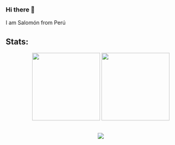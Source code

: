 ### Hi there 👋 

I am Salomón from Perú 

<h2>Stats:</h2>
<div align="center">
  <img height="180em" src="https://github-readme-stats.vercel.app/api?username=schambig&show_icons=true&theme=tokyonight">
  <img height="180em" src="https://github-readme-stats.vercel.app/api/top-langs/?username=schambig&layout=compact&theme=tokyonight">
</div>

<h2></h2>
<div align="center">
<img src="https://gpvc.arturio.dev/schambig"> 
</div>

<!--

**schambig/schambig** is a ✨ _special_ ✨ repository because its `README.md` (this file) appears on your GitHub profile.

Here are some ideas to get you started:

- 🔭 I’m currently working on ...
- 🌱 I’m currently learning ...
- 👯 I’m looking to collaborate on ...
- 🤔 I’m looking for help with ...
- 💬 Ask me about ...
- 📫 How to reach me: ...
- 😄 Pronouns: ...
- ⚡ Fun fact: ...

-->

